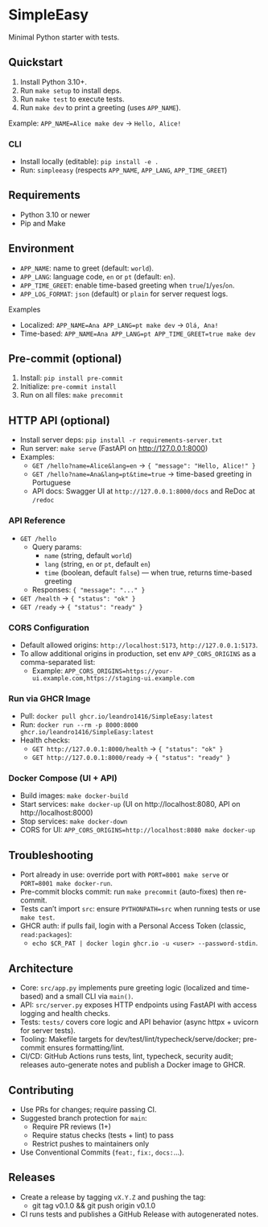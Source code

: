 # SimpleEasy

Minimal Python starter with tests.

## Quickstart
1. Install Python 3.10+.
2. Run `make setup` to install deps.
3. Run `make test` to execute tests.
4. Run `make dev` to print a greeting (uses `APP_NAME`).

Example: `APP_NAME=Alice make dev` → `Hello, Alice!`

### CLI
- Install locally (editable): `pip install -e .`
- Run: `simpleeasy` (respects `APP_NAME`, `APP_LANG`, `APP_TIME_GREET`)

## Requirements
- Python 3.10 or newer
- Pip and Make

## Environment
- `APP_NAME`: name to greet (default: `world`).
- `APP_LANG`: language code, `en` or `pt` (default: `en`).
- `APP_TIME_GREET`: enable time-based greeting when `true`/`1`/`yes`/`on`.
- `APP_LOG_FORMAT`: `json` (default) or `plain` for server request logs.

Examples
- Localized: `APP_NAME=Ana APP_LANG=pt make dev` → `Olá, Ana!`
- Time-based: `APP_NAME=Ana APP_LANG=pt APP_TIME_GREET=true make dev`

## Pre-commit (optional)
1. Install: `pip install pre-commit`
2. Initialize: `pre-commit install`
3. Run on all files: `make precommit`

## HTTP API (optional)
- Install server deps: `pip install -r requirements-server.txt`
- Run server: `make serve` (FastAPI on http://127.0.0.1:8000)
- Examples:
  - `GET /hello?name=Alice&lang=en` → `{ "message": "Hello, Alice!" }`
  - `GET /hello?name=Ana&lang=pt&time=true` → time-based greeting in Portuguese
  - API docs: Swagger UI at `http://127.0.0.1:8000/docs` and ReDoc at `/redoc`

### API Reference
- `GET /hello`
  - Query params:
    - `name` (string, default `world`)
    - `lang` (string, `en` or `pt`, default `en`)
    - `time` (boolean, default `false`) — when true, returns time-based greeting
  - Responses: `{ "message": "..." }`
- `GET /health` → `{ "status": "ok" }`
- `GET /ready` → `{ "status": "ready" }`

### CORS Configuration
- Default allowed origins: `http://localhost:5173`, `http://127.0.0.1:5173`.
- To allow additional origins in production, set env `APP_CORS_ORIGINS` as a comma-separated list:
  - Example: `APP_CORS_ORIGINS=https://your-ui.example.com,https://staging-ui.example.com`

### Run via GHCR Image
- Pull: `docker pull ghcr.io/leandro1416/SimpleEasy:latest`
- Run: `docker run --rm -p 8000:8000 ghcr.io/leandro1416/SimpleEasy:latest`
- Health checks:
  - `GET http://127.0.0.1:8000/health` → `{ "status": "ok" }`
  - `GET http://127.0.0.1:8000/ready` → `{ "status": "ready" }`

### Docker Compose (UI + API)
- Build images: `make docker-build`
- Start services: `make docker-up` (UI on http://localhost:8080, API on http://localhost:8000)
- Stop services: `make docker-down`
- CORS for UI: `APP_CORS_ORIGINS=http://localhost:8080 make docker-up`

## Troubleshooting
- Port already in use: override port with `PORT=8001 make serve` or `PORT=8001 make docker-run`.
- Pre-commit blocks commit: run `make precommit` (auto-fixes) then re-commit.
- Tests can’t import `src`: ensure `PYTHONPATH=src` when running tests or use `make test`.
- GHCR auth: if pulls fail, login with a Personal Access Token (classic, `read:packages`):
  - `echo $CR_PAT | docker login ghcr.io -u <user> --password-stdin`.

## Architecture
- Core: `src/app.py` implements pure greeting logic (localized and time-based) and a small CLI via `main()`.
- API: `src/server.py` exposes HTTP endpoints using FastAPI with access logging and health checks.
- Tests: `tests/` covers core logic and API behavior (async httpx + uvicorn for server tests).
- Tooling: Makefile targets for dev/test/lint/typecheck/serve/docker; pre-commit ensures formatting/lint.
- CI/CD: GitHub Actions runs tests, lint, typecheck, security audit; releases auto-generate notes and publish a Docker image to GHCR.

## Contributing
- Use PRs for changes; require passing CI.
- Suggested branch protection for `main`:
  - Require PR reviews (1+)
  - Require status checks (tests + lint) to pass
  - Restrict pushes to maintainers only
- Use Conventional Commits (`feat:`, `fix:`, `docs:`...).

## Releases
- Create a release by tagging `vX.Y.Z` and pushing the tag:
  - git tag v0.1.0 && git push origin v0.1.0
- CI runs tests and publishes a GitHub Release with autogenerated notes.
